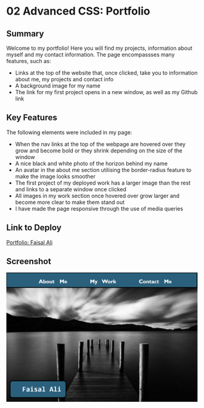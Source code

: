 # 02 Advanced CSS: Portfolio

## Summary

Welcome to my portfolio! Here you will find my projects, information about myself and my contact information.
The page encompassses many features, such as:

* Links at the top of the website that, once clicked, take you to information about me, my projects and contact info
* A background image for my name
* The link for my first project opens in a new window, as well as my Github link

## Key Features

The following elements were included in my page:

* When the nav links at the top of the webpage are hovered over they grow and become bold or they shrink depending on the size of the window
* A nice black and white photo of the horizon behind my name
* An avatar in the about me section utilising the border-radius feature to make the image looks smoother
* The first project of my deployed work has a larger image than the rest and links to a separate window once clicked
* All images in my work section once hovered over grow larger and become more clear to make them stand out
* I have made the page responsive through the use of media queries

## Link to Deploy

[Portfolio: Faisal Ali](https://faisal-ali91.github.io/Portfolio-Advanced-CSS/)

## Screenshot

![Screenshot of my website](./assets/images/portfolio-image.png)

